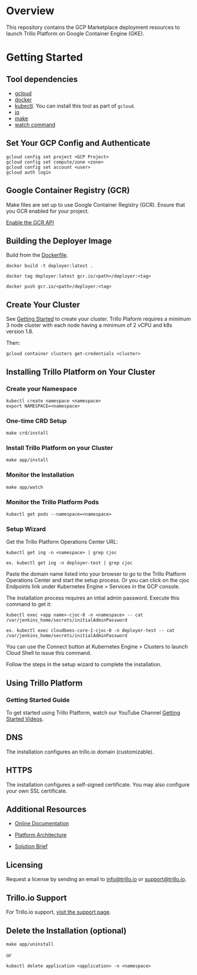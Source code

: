 # Overview

This repository contains the GCP Marketplace deployment resources to launch Trillo Platform on Google Container Engine (GKE). 

# Getting Started

## Tool dependencies

- [gcloud](https://cloud.google.com/sdk/)
- [docker](https://docs.docker.com/install/)
- [kubectl](https://kubernetes.io/docs/tasks/tools/install-kubectl/). You can install
  this tool as part of `gcloud`.
- [jq](https://github.com/stedolan/jq/wiki/Installation)
- [make](https://www.gnu.org/software/make/)
- [watch command](https://en.wikipedia.org/wiki/Watch_(Unix))

## Set Your GCP Config and Authenticate

```shell
gcloud config set project <GCP Project>
gcloud config set compute/zone <zone>
gcloud config set account <user>
gcloud auth login
```
## Google Container Registry (GCR)

Make files are set up to use Google Container Registry (GCR). Ensure that you GCR enabled for your project. 

[Enable the GCR API](https://console.cloud.google.com/apis/library/containerregistry.googleapis.com)

## Building the Deployer Image
Build from the [Dockerfile](https://github.com/opentrillo/google-gke-deployer/blob/master/Dockerfile).

```shell
docker build -t deployer:latest .

docker tag deployer:latest gcr.io/<path>/deployer:<tag>

docker push gcr.io/<path>/deployer:<tag>
```

## Create Your Cluster

See [Getting Started](https://github.com/GoogleCloudPlatform/marketplace-k8s-app-tools/blob/master/README.md#getting-started) to create your cluster. Trillo Plaform requires a minimum 3 node cluster with each node having a minimum of 2 vCPU and k8s version 1.8.

Then:

```shell
gcloud container clusters get-credentials <cluster> 
```

## Installing Trillo Platform on Your Cluster

### Create your Namespace
```shell
kubectl create namespace <namespace>
export NAMESPACE=<namespace>
```

### One-time CRD Setup

```shell
make crd/install
```

### Install Trillo Platform on your Cluster

```shell
make app/install
```

### Monitor the Installation

```shell
make app/watch
```

### Monitor the Trillo Platform Pods

```shell
kubectl get pods --namespace=<namespace>
```

### Setup Wizard
Get the Trillo Platform Operations Center URL:

```shell
kubectl get ing -n <namespace> | grep cjoc

ex. kubectl get ing -n deployer-test | grep cjoc
```
Paste the domain name listed into your browser to go to the Trillo Platform Operations Center and start the setup process. Or you can click on the cjoc Endpoints link under Kubernetes Engine > Services in the GCP console.

The installation process requires an intial admin password. Execute this command to get it:

```shell
kubectl exec <app name>-cjoc-0 -n <namespace> -- cat /var/jenkins_home/secrets/initialAdminPassword

ex. kubectl exec cloudbees-core-1-cjoc-0 -n deployer-test -- cat /var/jenkins_home/secrets/initialAdminPassword
```
You can use the Connect button at Kubernetes Engine > Clusters to launch Cloud Shell to issue this command.

Follow the steps in the setup wizard to complete the installation.

## Using Trillo Platform

### Getting Started Guide
To get started using Trillo Platform, watch our YouTube Channel [Getting Started Videos](https://www.youtube.com/channel/UCI9jb0O52kSp7949nfPvTbA).

## DNS
The installation configures an trillo.io domain (customizable).

## HTTPS
The installation configures a self-signed certificate. You may also configure your own SSL certificate.

## Additional Resources
* [Online Documentation](https://trillo.atlassian.net/wiki/spaces/DOC/overview)

* [Platform Architecture](https://www.trillo.io/WebSite/Platform)

* [Solution Brief](https://drive.google.com/a/trillo.io/file/d/12Z3QabqdifgHp8XBM0U1S6MpAv3HUNPM/view?usp=sharing)

## Licensing
Request a license by sending an email to info@trillo.io or support@trillo.io.
 
## Trillo.io Support
For Trillo.io support, [visit the support page](https://www.trillo.io/WebSite/Support).

## Delete the Installation (optional)

```shell
make app/uninstall
```
or

```shell
kubectl delete application <application> -n <namespace>
```

